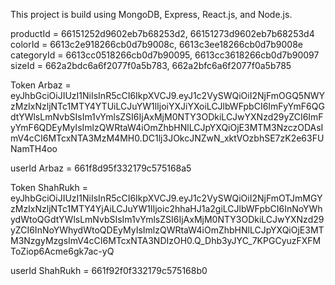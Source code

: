 This project is build using MongoDB, Express, React.js, and Node.js.

productId = 66151252d9602eb7b68253d2, 66151273d9602eb7b68253d4
colorId = 6613c2e918266cb0d7b9008c, 6613c3ee18266cb0d7b9008e
categoryId = 6613cc0518266cb0d7b90095, 6613cc3618266cb0d7b90097
sizeId = 662a2bdc6a6f2077f0a5b783, 662a2bfc6a6f2077f0a5b785

Token Arbaz = eyJhbGciOiJIUzI1NiIsInR5cCI6IkpXVCJ9.eyJ1c2VySWQiOiI2NjFmOGQ5NWYzMzIxNzljNTc1MTY4YTUiLCJuYW1lIjoiYXJiYXoiLCJlbWFpbCI6ImFyYmF6QGdtYWlsLmNvbSIsIm1vYmlsZSI6IjAxMjM0NTY3ODkiLCJwYXNzd29yZCI6ImFyYmF6QDEyMyIsImlzQWRtaW4iOmZhbHNlLCJpYXQiOjE3MTM3NzczODAsImV4cCI6MTcxNTA3MzM4MH0.DC1lj3JOkcJNZwN_xktVOzbhSE7zK2e63FUNamTH4oo

userId Arbaz = 661f8d95f332179c575168a5

Token ShahRukh = eyJhbGciOiJIUzI1NiIsInR5cCI6IkpXVCJ9.eyJ1c2VySWQiOiI2NjFmOTJmMGYzMzIxNzljNTc1MTY4YjAiLCJuYW1lIjoic2hhaHJ1a2giLCJlbWFpbCI6InNoYWhydWtoQGdtYWlsLmNvbSIsIm1vYmlsZSI6IjAxMjM0NTY3ODkiLCJwYXNzd29yZCI6InNoYWhydWtoQDEyMyIsImlzQWRtaW4iOmZhbHNlLCJpYXQiOjE3MTM3NzgyMzgsImV4cCI6MTcxNTA3NDIzOH0.Q_Dhb3yJYC_7KPGCyuzFXFMToZiop6Acme6gk7ac-yQ

userId ShahRukh = 661f92f0f332179c575168b0
